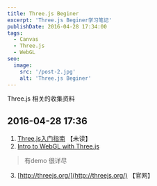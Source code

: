 ```yaml
---
title: Three.js Beginer
excerpt: 'Three.js Beginer学习笔记'
publishDate: 2016-04-28 17:34:00
tags:
  - Canvas
  - Three.js
  - WebGL
seo:
  image:
    src: '/post-2.jpg'
    alt: 'Three.js Beginer'
---
```

Three.js 相关的收集资料
<!-- more -->
## 2016-04-28 17:36

1. [Three.js入门指南](http://www.ituring.com.cn/minibook/792) 【未读】
2. [Intro to WebGL with Three.js](https://github.com/davidlyons/frontporch)

  > 有demo 很详尽

3. [http://threejs.org/](http://threejs.org/) 【官网】

